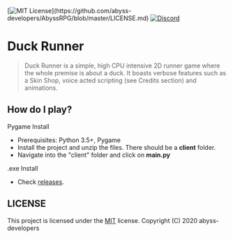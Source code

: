 [![MIT License](https://img.shields.io/apm/l/atomic-design-ui.svg?)](https://github.com/abyss-developers/AbyssRPG/blob/master/LICENSE.md)
[![Discord](https://img.shields.io/discord/463752820026376202.svg?label=&logo=discord&logoColor=ffffff&color=7389D8&labelColor=6A7EC2)](https://discord.gg/NbuvagJ)

# Duck Runner
> Duck Runner is a simple, high CPU intensive 2D runner game where the whole premise is about a duck. It boasts verbose features such as a Skin Shop, voice acted scripting (see Credits section) and animations.

## How do I play?
Pygame Install
- Prerequisites: Python 3.5+, Pygame
- Install the project and unzip the files. There should be a **client** folder.
- Navigate into the "client" folder and click on **main.py**

.exe Install
- Check [releases](https://github.com/abyss-developers/Duck-Runner/releases).

## LICENSE
This project is licensed under the [MIT](LICENSE.md) license. Copyright (C) 2020 abyss-developers
